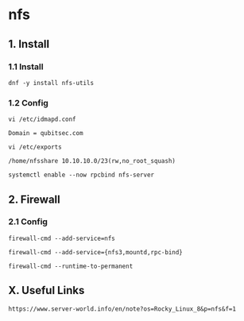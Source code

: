 # nfs


## 1. Install

### 1.1 Install

    dnf -y install nfs-utils

### 1.2 Config

    vi /etc/idmapd.conf
    
    Domain = qubitsec.com

    vi /etc/exports

    /home/nfsshare 10.10.10.0/23(rw,no_root_squash)

    systemctl enable --now rpcbind nfs-server

## 2. Firewall

### 2.1 Config

    firewall-cmd --add-service=nfs
    
    firewall-cmd --add-service={nfs3,mountd,rpc-bind}
        
    firewall-cmd --runtime-to-permanent
    
## X. Useful Links

    https://www.server-world.info/en/note?os=Rocky_Linux_8&p=nfs&f=1
